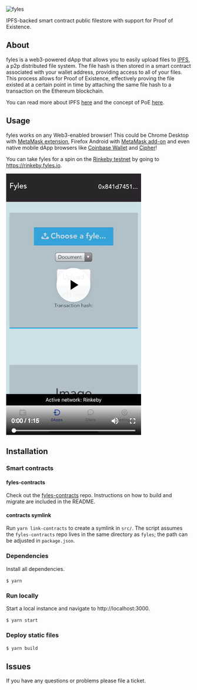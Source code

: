 ![fyles](https://ipfs.io/ipfs/Qmaj9MshzTireTPM4DFdfjEFjvqBnuRBL8SAqC3fb4igsT)

IPFS-backed smart contract public filestore with support for Proof of Existence.

## About
fyles is a web3-powered dApp that allows you to easily upload files to [IPFS](https://ipfs.io), a p2p distributed file system. The file hash is then stored in a smart contract associated with your wallet address, providing access to all of your files. This process allows for Proof of Existence, effectively proving the file existed at a certain point in time by attaching the same file hash to a transaction on the Ethereum blockchain.

You can read more about IPFS [here](https://hackernoon.com/a-beginners-guide-to-ipfs-20673fedd3f) and the concept of PoE [here](https://www.newsbtc.com/proof-of-existence).

## Usage
fyles works on any Web3-enabled browser! This could be Chrome Desktop with [MetaMask extension](https://chrome.google.com/webstore/detail/metamask/nkbihfbeogaeaoehlefnkodbefgpgknn), Firefox Android with [MetaMask add-on](https://addons.mozilla.org/en-US/android/addon/ether-metamask) and even native mobile dApp browsers like [Coinbase Wallet](https://www.toshi.org) and [Cipher](https://www.cipherbrowser.com)!

You can take fyles for a spin on the [Rinkeby testnet](https://www.rinkeby.io) by going to https://rinkeby.fyles.io.

[![fyles demo](fyles-demo.png)](https://ipfs.io/ipfs/QmcfFznrjPd441GxkEJkg1PkpoZy4r4Vq9iHLW8SLwt5CW)

## Installation

### Smart contracts

#### fyles-contracts
Check out the [fyles-contracts](https://github.com/marcdown/fyles-contracts) repo. Instructions on how to build and migrate are included in the README.

#### contracts symlink
Run `yarn link-contracts` to create a symlink in `src/`. The script assumes the `fyles-contracts` repo lives in the same directory as `fyles`; the path can be adjusted in `package.json`.

### Dependencies
Install all dependencies.

`$ yarn`

### Run locally
Start a local instance and navigate to http://localhost:3000.

`$ yarn start`

### Deploy static files
`$ yarn build`

## Issues
If you have any questions or problems please file a ticket.
